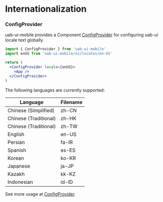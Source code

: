 # Internationalization

### ConfigProvider

uab-ui-mobile provides a Component [ConfigProvider](../components/config-provider) for configuring uab-ui locale text globally.

```jsx
import { ConfigProvider } from 'uab-ui-mobile'
import enUS from 'uab-ui-mobile/es/locales/en-US'

return (
  <ConfigProvider locale={enUS}>
    <App />
  </ConfigProvider>
)
```

The following languages are currently supported:

| Language              | Filename |
| --------------------- | -------- |
| Chinese (Simplified)  | zh-CN    |
| Chinese (Traditional) | zh-HK    |
| Chinese (Traditional) | zh-TW    |
| English               | en-US    |
| Persian               | fa-IR    |
| Spanish               | es-ES    |
| Korean                | ko-KR    |
| Japanese              | ja-JP    |
| Kazakh                | kk-KZ    |
| Indonesian            | id-ID    |

See more usage at [ConfigProvider](../components/config-provider).
